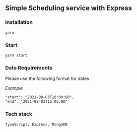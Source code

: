## Simple Scheduling service with Express

### Installation

`yarn`

### Start

`yarn start`


### Data Requirements
Please use the following format for dates

*Example*

    "start": "2021-08-03T10:00:00",
    "end": "2021-08-03T15:05:00"
### Tech stack
`TypeScript, Express, MongoDB`

